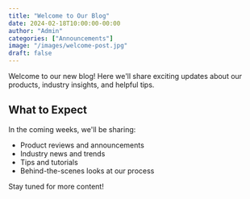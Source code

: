 ```yaml
---
title: "Welcome to Our Blog"
date: 2024-02-18T10:00:00-00:00
author: "Admin"
categories: ["Announcements"]
image: "/images/welcome-post.jpg"
draft: false
---
```


Welcome to our new blog! Here we'll share exciting updates about our products, industry insights, and helpful tips.

## What to Expect

In the coming weeks, we'll be sharing:
- Product reviews and announcements
- Industry news and trends
- Tips and tutorials
- Behind-the-scenes looks at our process

Stay tuned for more content!